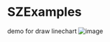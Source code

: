 # SZExamples
demo for draw linechart
![image](https://github.com/suzee/SZExamples/blob/master/SZChart/ScreenShot/chart.gif?raw=true)
